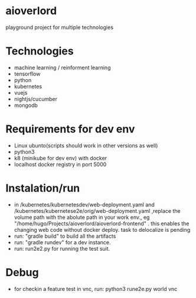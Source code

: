 # aioverlord

playground project for multiple technologies

# Technologies

* machine learning / reinforment learning
* tensorflow
* python
* kubernetes
* vuejs
* nightjs/cucumber
* mongodb

# Requirements for dev env

* Linux ubunto(scripts should work in other versions as well)
* python3
* k8 (minikube for dev env) with docker
* localhost docker registry in port 5000

# Instalation/run

* in /kubernetes/kubernetesdev/web-deployment.yaml  and /kubernetes/kubernetese2e/orig/web-deployment.yaml  ,replace the volume path with the abolute path in your work env., eg "/home/hugo/Projects/aioverlord/aioverlord-frontend" . this enables the changing web code without docker deploy. task to delocalize is pending
* run: "gradle build"  to build all the artifacts
* run: "gradle rundev"  for a dev instance.
* run: run2e2.py for running the test suit.

# Debug

* for checkin a feature test in vnc, run: python3 rune2e.py world vnc








